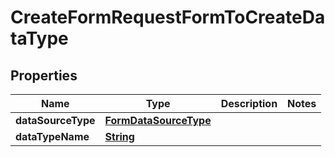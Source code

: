 

# CreateFormRequestFormToCreateDataType


## Properties

| Name | Type | Description | Notes |
|------------ | ------------- | ------------- | -------------|
|**dataSourceType** | [**FormDataSourceType**](FormDataSourceType.md) |  |  |
|**dataTypeName** | [**String**](String.md) |  |  |



